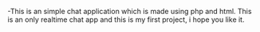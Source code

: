 -This is an simple chat application which is made using php and html.
This is an only realtime chat app and this is my first project, i hope you like it.
